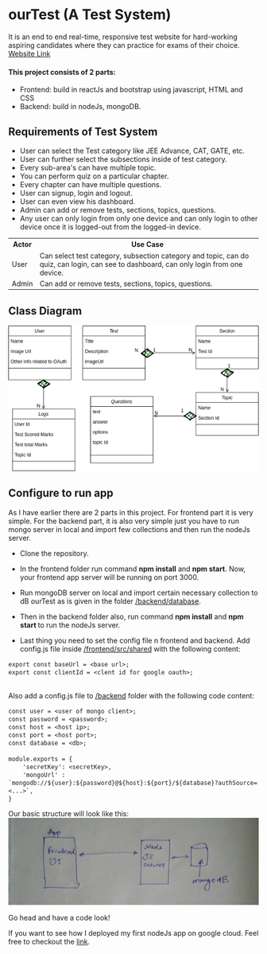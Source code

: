 # ourTest (A Test System)

It is an end to end real-time, responsive test website for 
hard-working aspiring candidates where they can practice for
exams of their choice. 
<a href="http://ourtest.rohitsinghiiitm.com">
Website Link</a>

#### This project consists of 2 parts:
- Frontend: build in reactJs and bootstrap using javascript, HTML
 and CSS
- Backend: build in nodeJs, mongoDB.

## Requirements of Test System
- User can select the Test category like JEE Advance, CAT, GATE, etc.
- User can further select the subsections inside of test category.
- Every sub-area's can have multiple topic.
- You can perform quiz on a particular chapter.
- Every chapter can have multiple questions.
- User can signup, login and logout.
- User can even view his dashboard.
- Admin can add or remove tests, sections, topics, questions.
- Any user can only login from only one device and can only login
to other device once it is logged-out from the logged-in device.

<table style="width: 100%">
    <tr>
        <th>Actor</th>
        <th>Use Case</th>
    </tr>
    <tr>
        <td>User</td>
        <td>
            Can select test category, subsection category and topic,
            can do quiz, can login, can see to dashboard, can only
            login from one device.
        </td>
    </tr>
    <tr>
            <td>Admin</td>
            <td>
                Can add or remove tests, sections, topics, questions.
            </td>
        </tr>
</table>

## Class Diagram
![alt text](images/classDig.png)

## Configure to run app
As I have earlier there are 2 parts in this project. For frontend
part it is very simple. For the backend part, it is also very 
simple just you have to run mongo server in local and import 
few collections and then run the nodeJs server.

- Clone the repository.
- In the frontend folder run command <b>npm install</b> and 
<b>npm start</b>. 
Now, your frontend app server will be running on port 3000.
- Run mongoDB server on local and import certain necessary 
collection to dB ourTest as is given in the folder 
<a href="/backend/database">/backend/database</a>.
- Then in the backend folder also, run command <b>npm install</b> and <b>npm start </b> 
to run the nodeJs server.

- Last thing you need to set the config file n frontend
and backend. 
Add config.js file inside
<a href="/frontend/src/shared">/frontend/src/shared</a>
with the following content:
```
export const baseUrl = <base url>;
export const clientId = <clent id for google oauth>;

```
<br>
Also add a config.js file to 
<a href="/backend">/backend</a> folder with the 
following code content:

```
const user = <user of mongo client>;
const password = <password>;
const host = <host ip>;
const port = <host port>;
const database = <db>;

module.exports = {
    'secretKey': <secretKey>,
    'mongoUrl' : `mongodb://${user}:${password}@${host}:${port}/${database}?authSource=<...>`,
}
```

Our basic structure will look like this:
![alt text](images/flowDig.jpeg)

Go head and have a code look!

If you want to see how I deployed my first
nodeJs app on google cloud. Feel free to
checkout the <a href="https://rohitsingh-68836.medium.com/deploy-your-first-node-js-and-mongodb-app-on-google-cloud-51c2488aa8d8">link</a>.


